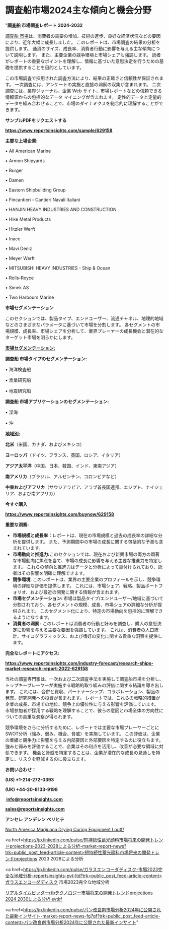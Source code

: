 # 調査船市場2024主な傾向と機会分野

"<strong>調査船 市場調査レポート 2024-2032</strong>

<a href=https://www.reportsinsights.com/sample/629158>調査船 市場</a>は、消費者の需要の増加、技術の進歩、良好な経済状況などの要因により、近年大幅に成長しました。 このレポートは、市場調査の結果の分析を提供します。 通貨のサイズ、成長率、消費者行動に影響を与える主な傾向について説明します。 また、主要企業の競争環境と市場シェアも強調します。 読者がレポートの重要なポイントを理解し、情報に基づいた意思決定を行うための基礎を提供することを目的としています。

この市場調査で採用された調査方法により、結果の正確さと信頼性が保証されます。 一次調査には、アンケートの実施と直接の洞察の収集が含まれます。 二次調査には、業界ジャーナル、企業 Web サイト、市場レポートなどの信頼できる情報源からの包括的なデータ マイニングが含まれます。 定性的データと定量的データを組み合わせることで、市場のダイナミクスを総合的に理解することができます。

<strong><b>サンプルPDFをリクエストする</b></strong>

<a href=https://www.reportsinsights.com/sample/629158><strong><u>https://www.reportsinsights.com/sample/629158</u></strong></a>

<strong>主要な上場企業:</strong>

• All American Marine

• Armon Shipyards

• Burger

• Damen

• Eastern Shipbuilding Group

• Fincantieri - Cantieri Navali Italiani

• HANJIN HEAVY INDUSTRIES AND CONSTRUCTION

• Hike Metal Products

• Hitzler Werft

• Inace

• Mavi Deniz

• Meyer Werft

• MITSUBISHI HEAVY INDUSTRIES - Ship & Ocean

• Rolls-Royce

• Simek AS

• Two Harbours Marine

<strong>市場セグメンテーション</strong>

このセクションでは、製品タイプ、エンドユーザー、流通チャネル、地理的地域などのさまざまなパラメータに基づいて市場を分割します。 各セグメントの市場規模、成長率、市場シェアを分析して、業界プレーヤーの成長機会と潜在的なターゲット市場を明らかにします。

<strong><u>市場セグメンテーション</u></strong><strong><u>:</u></strong>

<strong>調査船 市場タイプのセグメンテーション:</strong>

• 海洋検査船

• 漁業研究船

• 地震研究船

<strong>調査船 市場アプリケーションのセグメンテーション:</strong>

• 深海

• 沖

<strong><u>地域別</u></strong><strong><u>:</u></strong>

<strong>北米</strong>（米国、カナダ、およびメキシコ）

<strong>ヨーロッパ</strong>（ドイツ、フランス、英国、ロシア、イタリア）

<strong>アジア太平洋</strong>（中国、日本、韓国、インド、東南アジア）

<strong>南アメリカ</strong>（ブラジル、アルゼンチン、コロンビアなど）

<strong>中東およびアフリカ</strong>（サウジアラビア、アラブ首長国連邦、エジプト、ナイジェリア、および南アフリカ）

<strong>今すぐ購入</strong>

<a href=https://www.reportsinsights.com/buynow/629158><strong><u>https://www.reportsinsights.com/buynow/629158</u></strong></a>

<strong>重要な洞察:</strong>
<ul>
  <li><strong>市場規模と成長率：</strong>レポートは、現在の市場規模と過去の成長率の詳細な分析を提供します。 また、予測期間中の市場の成長に関する包括的な予測も含まれています。</li>
  <li><strong>市場動向と推進力:</strong>このセクションでは、現在および新興市場の両方の顕著な市場動向に焦点を当て、市場の成長に影響を与える主要な推進力を特定します。 これらの傾向と推進力はデータと分析によって裏付けられており、読者はその影響を明確に理解できます。</li>
  <li><strong>競争環境</strong>: このレポートは、業界の主要企業のプロフィールを示し、競争環境の詳細な評価を提供します。 これには、市場シェア、戦略、製品ポートフォリオ、および最近の開発に関する情報が含まれます。</li>
  <li><strong>市場セグメンテーション: </strong>市場は製品タイプ/エンドユーザー/地域に基づいて分割されており、各セグメントの規模、成長、市場シェアの詳細な分析が提供されます。 このセグメント化により、特定の市場動向を包括的に理解できるようになります。</li>
  <li><strong>消費者の洞察 : </strong>このレポートは消費者の行動と好みを調査し、購入の意思決定に影響を与える主要な要因を強調しています。 これは、消費者の人口統計、サイコグラフィックス、および嗜好の変化に関する貴重な洞察を提供します。</li>
</ul>
<strong>完全なレポートにアクセス:</strong>

<a href=https://www.reportsinsights.com/industry-forecast/research-ships-market-research-report-2022-629158><strong><u><b>https://www.reportsinsights.com/industry-forecast/research-ships-market-research-report-2022-629158</b></u></strong></a>

当社の調査専門家は、一次および二次調査手法を実施して調査船市場を分析し、トップキープレーヤーが実施する戦略的取り組みの評価に関する結論を導き出します。 これには、合併と買収、パートナーシップ、コラボレーション、製品の発売、研究開発への投資が含まれます。 レポートでは、これらの戦略的措置が企業の成長、市場での地位、競争上の優位性に与える影響を評価しています。 市場参加者が採用する戦略を理解することで、彼らの意図と市場全体の方向性についての貴重な洞察が得られます。

競争環境をさらに分析するために、レポートでは主要な市場プレーヤーごとにSWOT分析（強み、弱み、機会、脅威）を実施しています。 この評価は、企業の業績と競争力に影響を与える内部要因と外部要因を特定するのに役立ちます。 強みと弱みを評価することで、企業はその利点を活用し、改善が必要な領域に対処できます。 機会と脅威を特定することは、企業が潜在的な成長の見通しを特定し、リスクを軽減するのに役立ちます。

<strong>お問い合わせ：</strong>

<strong>(US) +1-214-272-0393</strong>

<strong>(UK) +44-20-8133-9198</strong>

<strong> </strong><a href=info@reportsinsights.com><strong><u>info@reportsinsights.com</u></strong></a>

<a href=sales@reportsinsights.com><strong><u>sales@reportsinsights.com</u></strong></a>

<strong>アンセレ アンデレン ベリヒテ</strong>

<a href=https://www.linkedin.com/pulse/north-america-marijuana-drying-curing-equipment-loutf/>North America Marijuana Drying Curing Equipment Loutf/</a>

<a href=https://jp.linkedin.com/pulse/短持続性蓄光顔料市場将来の開発トレンドprojections-2023-2028による分析-market-report-news?trk=public_post_feed-article-content>短持続性蓄光顔料市場将来の開発トレンドprojections 2023 2028による分析</a>

<a href=https://jp.linkedin.com/pulse/ガラスエンコーダディスク-市場2023完全な地域分析-reportsinsights-pvt-ltd?trk=public_post_feed-article-content>ガラスエンコーダディスク 市場2023完全な地域分析</a>

<a href=https://www.linkedin.com/pulse/リアルタイムビッダーrtbテクノロジー市場将来の開発トレンドprojections-2024-2030による分析-evtkf/>リアルタイムビッダーrtbテクノロジー市場将来の開発トレンドprojections 2024 2030による分析 evtkf</a>

<a href=https://jp.linkedin.com/pulse/パン改良剤市場分析2024年に公開された最新インサイト-market-report-news-fg7qf?trk=public_post_feed-article-content>パン改良剤市場分析2024年に公開された最新インサイト</a>"
